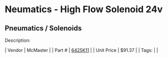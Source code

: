# Neumatics - High Flow Solenoid 24v
## Pneumatics / Solenoids
Description: 	 

| Vendor | McMaster | 
| Part # | [6425K11](https://www.mcmaster.com/#6425K11) | 
| Unit Price | $91.37 | 
| Tags: |  | 
